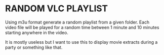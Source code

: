 RANDOM VLC PLAYLIST
===================

Using m3u format generate a random playlist from a given folder. Each video
file will be played for a random time between 1 minute and 10 minutes starting
anywhere in the video.

It is mostly useless but I want to use this to display movie extracts during a
party or something like that.
